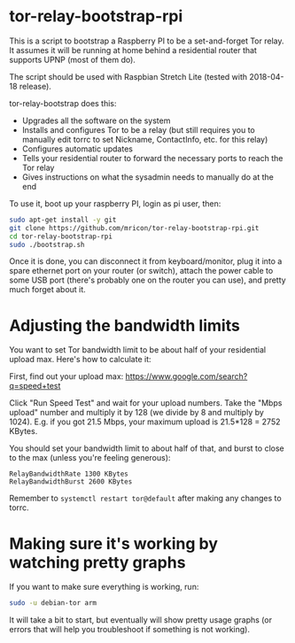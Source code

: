 tor-relay-bootstrap-rpi
=======================

This is a script to bootstrap a Raspberry PI to be a set-and-forget Tor relay.
It assumes it will be running at home behind a residential router that
supports UPNP (most of them do).

The script should be used with Raspbian Stretch Lite (tested with 2018-04-18
release).

tor-relay-bootstrap does this:

* Upgrades all the software on the system
* Installs and configures Tor to be a relay (but still requires you to manually
  edit torrc to set Nickname, ContactInfo, etc. for this relay)
* Configures automatic updates
* Tells your residential router to forward the necessary ports to reach the Tor relay
* Gives instructions on what the sysadmin needs to manually do at the end

To use it, boot up your raspberry PI, login as pi user, then:

```sh
sudo apt-get install -y git
git clone https://github.com/mricon/tor-relay-bootstrap-rpi.git
cd tor-relay-bootstrap-rpi
sudo ./bootstrap.sh
```

Once it is done, you can disconnect it from keyboard/monitor, plug it into a
spare ethernet port on your router (or switch), attach the power cable to some
USB port (there's probably one on the router you can use), and pretty much
forget about it.

# Adjusting the bandwidth limits

You want to set Tor bandwidth limit to be about half of your residential
upload max. Here's how to calculate it:

First, find out your upload max:
https://www.google.com/search?q=speed+test

Click "Run Speed Test" and wait for your upload numbers. Take the "Mbps
upload" number and multiply it by 128 (we divide by 8 and multiply by 1024).
E.g. if you got 21.5 Mbps, your maximum upload is 21.5*128 = 2752 KBytes.

You should set your bandwidth limit to about half of that, and burst to close
to the max (unless you're feeling generous):

```
RelayBandwidthRate 1300 KBytes
RelayBandwidthBurst 2600 KBytes
```

Remember to `systemctl restart tor@default` after making any changes to torrc.

# Making sure it's working by watching pretty graphs

If you want to make sure everything is working, run:

```sh
sudo -u debian-tor arm
```

It will take a bit to start, but eventually will show pretty usage graphs (or
errors that will help you troubleshoot if something is not working).
